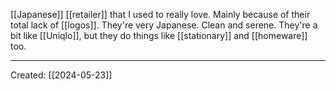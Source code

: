 [[Japanese]] [[retailer]] that I used to really love. Mainly because of their total lack of [[logos]]. They're very Japanese. Clean and serene. They're a bit like [[Uniqlo]], but they do things like [[stationary]] and [[homeware]] too.

***

Created: [[2024-05-23]]  